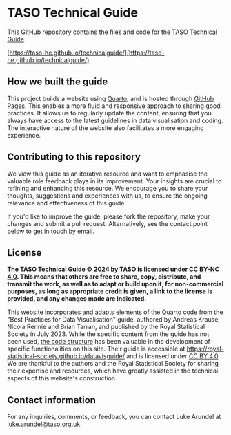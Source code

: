 # TASO Technical Guide

This GitHub repository contains the files and code for the [TASO Technical Guide](https://taso-he.github.io/technicalguide/).

[https://taso-he.github.io/technicalguide/](https://taso-he.github.io/technicalguide/)

## How we built the guide

This project builds a website using [Quarto](https://quarto.org/), and is hosted through [GitHub Pages](https://pages.github.com/). This enables a more fluid and responsive approach to sharing good practices. It allows us to regularly update the content, ensuring that you always have access to the latest guidelines in data visualisation and coding. The interactive nature of the website also facilitates a more engaging experience.

## Contributing to this repository

We view this guide as an iterative resource and want to emphasise the valuable role feedback plays in its improvement. Your insights are crucial to refining and enhancing this resource. We encourage you to share your thoughts, suggestions and experiences with us, to ensure the ongoing relevance and effectiveness of this guide.

If you'd like to improve the guide, please fork the repository, make your changes and submit a pull request. Alternatively, see the contact point below to get in touch by email.

## License

**The TASO Technical Guide © 2024 by TASO is licensed under [CC BY-NC 4.0](https://creativecommons.org/licenses/by-nc/4.0/). This means that others are free to share, copy, distribute, and transmit the work, as well as to adapt or build upon it, for non-commercial purposes, as long as appropriate credit is given, a link to the license is provided, and any changes made are indicated.**

This website incorporates and adapts elements of the Quarto code from the "Best Practices for Data Visualisation" guide, authored by Andreas Krause, Nicola Rennie and Brian Tarran, and published by the Royal Statistical Society in July 2023. While the specific content from the guide has not been used, [the code structure](https://github.com/royal-statistical-society/datavisguide/blob/main/_quarto.yml) has been valuable in the development of specific functionalities on this site. Their guide is accessible at <https://royal-statistical-society.github.io/datavisguide/> and is licensed under [CC BY 4.0](https://creativecommons.org/licenses/by/4.0/?ref=chooser-v1). We are thankful to the authors and the Royal Statistical Society for sharing their expertise and resources, which have greatly assisted in the technical aspects of this website's construction.

## Contact information

For any inquiries, comments, or feedback, you can contact Luke Arundel at [luke.arundel\@taso.org.uk](mailto:luke.arundel@taso.org.uk).
